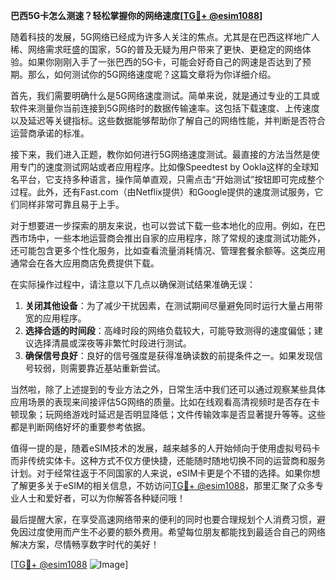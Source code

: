 **巴西5G卡怎么测速？轻松掌握你的网络速度[[TG💪+ @esim1088](https://t.me/s/esim1088)]**

随着科技的发展，5G网络已经成为许多人关注的焦点。尤其是在巴西这样地广人稀、网络需求旺盛的国家，5G的普及无疑为用户带来了更快、更稳定的网络体验。如果你刚刚入手了一张巴西的5G卡，可能会好奇自己的网速是否达到了预期。那么，如何测试你的5G网络速度呢？这篇文章将为你详细介绍。

首先，我们需要明确什么是5G网络速度测试。简单来说，就是通过专业的工具或软件来测量你当前连接到5G网络时的数据传输速率。这包括下载速度、上传速度以及延迟等关键指标。这些数据能够帮助你了解自己的网络性能，并判断是否符合运营商承诺的标准。

接下来，我们进入正题，教你如何进行5G网络速度测试。最直接的方法当然是使用专门的速度测试网站或者应用程序。比如像Speedtest by Ookla这样的全球知名平台，它支持多种语言，操作简单直观，只需点击“开始测试”按钮即可完成整个过程。此外，还有Fast.com（由Netflix提供）和Google提供的速度测试服务，它们同样非常可靠且易于上手。

对于想要进一步探索的朋友来说，也可以尝试下载一些本地化的应用。例如，在巴西市场中，一些本地运营商会推出自家的应用程序，除了常规的速度测试功能外，还可能包含更多个性化服务，比如查看流量消耗情况、管理套餐余额等。这类应用通常会在各大应用商店免费提供下载。

在实际操作过程中，请注意以下几点以确保测试结果准确无误：
1. **关闭其他设备**：为了减少干扰因素，在测试期间尽量避免同时运行大量占用带宽的应用程序。
2. **选择合适的时间段**：高峰时段的网络负载较大，可能导致测得的速度偏低；建议选择清晨或深夜等非繁忙时段进行测试。
3. **确保信号良好**：良好的信号强度是获得准确读数的前提条件之一。如果发现信号较弱，则需要靠近基站重新尝试。

当然啦，除了上述提到的专业方法之外，日常生活中我们还可以通过观察某些具体应用场景的表现来间接评估5G网络的质量。比如在线观看高清视频时是否存在卡顿现象；玩网络游戏时延迟是否明显降低；文件传输效率是否显著提升等等。这些都是判断网络好坏的重要参考依据。

值得一提的是，随着eSIM技术的发展，越来越多的人开始倾向于使用虚拟号码卡而非传统实体卡。这种方式不仅方便快捷，还能随时随地切换不同的运营商和服务计划。对于经常往返于不同国家的人来说，eSIM卡更是个不错的选择。如果你想了解更多关于eSIM的相关信息，不妨访问[TG💪+ @esim1088](https://t.me/s/esim1088)，那里汇聚了众多专业人士和爱好者，可以为你解答各种疑问哦！

最后提醒大家，在享受高速网络带来的便利的同时也要合理规划个人消费习惯，避免因过度使用而产生不必要的额外费用。希望每位朋友都能找到最适合自己的网络解决方案，尽情畅享数字时代的美好！

[[TG💪+ @esim1088](https://t.me/s/esim1088) ![Image](https://i.postimg.cc/4NQfJmqS/Snipaste-2025-05-13-00-14-12.png)]